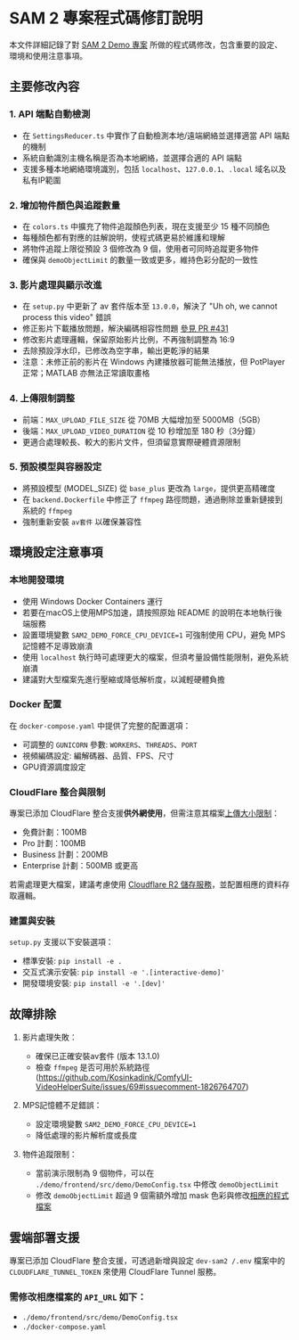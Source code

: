 # SAM 2 專案程式碼修訂說明

本文件詳細記錄了對 [SAM 2 Demo 專案](./demo/) 所做的程式碼修改，包含重要的設定、環境和使用注意事項。

## 主要修改內容

### 1. API 端點自動檢測

- 在 `SettingsReducer.ts` 中實作了自動檢測本地/遠端網絡並選擇適當 API 端點的機制
- 系統自動識別主機名稱是否為本地網絡，並選擇合適的 API 端點
- 支援多種本地網絡環境識別，包括 `localhost`、`127.0.0.1`、`.local` 域名以及私有IP範圍

### 2. 增加物件顏色與追蹤數量

- 在 `colors.ts` 中擴充了物件追蹤顏色列表，現在支援至少 15 種不同顏色
- 每種顏色都有對應的註解說明，使程式碼更易於維護和理解
- 將物件追蹤上限從預設 3 個修改為 9 個，使用者可同時追蹤更多物件
- 確保與 `demoObjectLimit` 的數量一致或更多，維持色彩分配的一致性

### 3. 影片處理與顯示改進

- 在 `setup.py` 中更新了 av 套件版本至 `13.0.0`，解決了 "Uh oh, we cannot process this video" 錯誤
- 修正影片下載播放問題，解決編碼相容性問題 [參見 PR #431](https://github.com/facebookresearch/sam2/pull/431#issue-2627021246)
- 修改影片處理邏輯，保留原始影片比例，不再強制調整為 16:9
- 去除預設浮水印，已修改為空字串，輸出更乾淨的結果
- 注意：未修正前的影片在 Windows 內建播放器可能無法播放，但 PotPlayer 正常；MATLAB 亦無法正常讀取畫格

### 4. 上傳限制調整

- 前端：`MAX_UPLOAD_FILE_SIZE` 從 70MB 大幅增加至 5000MB（5GB）
- 後端：`MAX_UPLOAD_VIDEO_DURATION` 從 10 秒增加至 180 秒（3分鐘）
- 更適合處理較長、較大的影片文件，但須留意實際硬體資源限制

### 5. 預設模型與容器設定

- 將預設模型 (MODEL_SIZE) 從 `base_plus` 更改為 `large`，提供更高精確度
- 在 `backend.Dockerfile` 中修正了 `ffmpeg` 路徑問題，通過刪除並重新鏈接到系統的 `ffmpeg`
- 強制重新安裝 `av套件` 以確保兼容性

## 環境設定注意事項

### 本地開發環境

- 使用 Windows Docker Containers 運行
- 若要在macOS上使用MPS加速，請按照原始 README 的說明在本地執行後端服務
- 設置環境變數 `SAM2_DEMO_FORCE_CPU_DEVICE=1` 可強制使用 CPU，避免 MPS 記憶體不足導致崩潰
- 使用 `localhost` 執行時可處理更大的檔案，但須考量設備性能限制，避免系統崩潰
- 建議對大型檔案先進行壓縮或降低解析度，以減輕硬體負擔

### Docker 配置

在 `docker-compose.yaml` 中提供了完整的配置選項：

- 可調整的 `GUNICORN` 參數: `WORKERS`、`THREADS`、`PORT`
- 視頻編碼設定: 編解碼器、品質、FPS、尺寸
- GPU資源調度設定

### CloudFlare 整合與限制

專案已添加 CloudFlare 整合支援**供外網使用**，但需注意其檔案[上傳大小限制](https://developers.cloudflare.com/cache/concepts/default-cache-behavior/#upload-limits)：
- 免費計劃：100MB
- Pro 計劃：100MB
- Business 計劃：200MB
- Enterprise 計劃：500MB 或更高

若需處理更大檔案，建議考慮使用 [Cloudflare R2 儲存服務](https://developers.cloudflare.com/r2/)，並配置相應的資料存取邏輯。

### 建置與安裝

`setup.py` 支援以下安裝選項：

- 標準安裝: `pip install -e .`
- 交互式演示安裝: `pip install -e '.[interactive-demo]'`
- 開發環境安裝: `pip install -e '.[dev]'`

## 故障排除

1. 影片處理失敗：
   - 確保已正確安裝av套件 (版本 13.1.0)
   - 檢查 `ffmpeg` 是否可用於系統路徑 (https://github.com/Kosinkadink/ComfyUI-VideoHelperSuite/issues/69#issuecomment-1826764707)

2. MPS記憶體不足錯誤：
   - 設定環境變數 `SAM2_DEMO_FORCE_CPU_DEVICE=1`
   - 降低處理的影片解析度或長度

3. 物件追蹤限制：
   - 當前演示限制為 9 個物件，可以在 `./demo/frontend/src/demo/DemoConfig.tsx` 中修改 `demoObjectLimit`
   - 修改 `demoObjectLimit` 超過 9 個需額外增加 mask 色彩與修改[相應的程式檔案](./demo/frontend/src/common/components/video/effects)

## 雲端部署支援

專案已添加 CloudFlare 整合支援，可透過新增與設定 `dev-sam2
/.env` 檔案中的 `CLOUDFLARE_TUNNEL_TOKEN` 來使用 CloudFlare Tunnel 服務。

### 需修改相應檔案的 `API_URL` 如下：
- `./demo/frontend/src/demo/DemoConfig.tsx`
- `./docker-compose.yaml`


